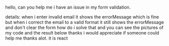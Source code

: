 hello, can you help me i have an issue in my form validation.

details: when i enter invalid email it shows the errorMessage which is fine but when i correct the email to a valid format it still shows the errorMessage and don't clear the form how do i solve that and you can see the pictures of my code and the result below thanks i would appreciate if someone could help me thanks alot. it is react